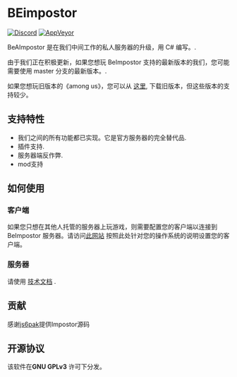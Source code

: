 # BEimpostor

[![Discord](https://img.shields.io/badge/Discord-chat-blue?style=flat-square)](https://discord.gg/Mk3w6Tb)
[![AppVeyor](https://img.shields.io/appveyor/build/Impostor/Impostor/master?style=flat-square)](https://ci.appveyor.com/project/Impostor/Impostor/branch/master)

BeAImpostor 是在我们中间工作的私人服务器的升级，用 C# 编写。.

由于我们正在积极更新，如果您想玩 BeImpostor 支持的最新版本的我们，您可能需要使用 master 分支的最新版本。.

如果您想玩旧版本的《among us》，您可以从 [这里](https://github.com/Impostor/Impostor/releases/), 下载旧版本，但这些版本的支持较少。
## 支持特性

- 我们之间的所有功能都已实现。它是官方服务器的完全替代品.
- 插件支持.
- 服务器端反作弊.
- mod支持
## 如何使用
### 客户端

如果您只想在其他人托管的服务器上玩游戏，则需要配置您的客户端以连接到 BeImpostor 服务器。请访问[此网站](https://impostor.github.io/Impostor) 按照此处针对您的操作系统的说明设置您的客户端。

### 服务器

请使用 [技术文档](docs/Running-the-server.md) .

## 贡献

感谢[js6pak](https://github.com/js6pak)提供Impostor源码 


## 开源协议

该软件在**GNU GPLv3** 许可下分发。


